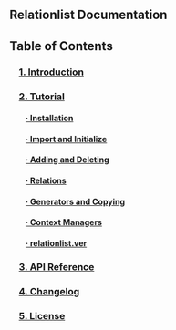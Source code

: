 ## Relationlist Documentation
  
## Table of Contents
### &emsp;[1. Introduction](#intro)
### &emsp;[2. Tutorial](tutorial.md)
#### &emsp;&emsp;[· Installation](tutorial.md/#install)
#### &emsp;&emsp;[· Import and Initialize](tutorial.md/#impinit)
#### &emsp;&emsp;[· Adding and Deleting](tutorial.md/#adddelete)
#### &emsp;&emsp;[· Relations](tutorial.md/#relations)
#### &emsp;&emsp;[· Generators and Copying](tutorial.md/#gencopy)
#### &emsp;&emsp;[· Context Managers](tutorial.md/#context)
#### &emsp;&emsp;[· relationlist.ver](tutorial.md/#ver)
### &emsp;[3. API Reference](apiref.md)
### &emsp;[4. Changelog](changelog.md)
### &emsp;[5. License](license.md)
